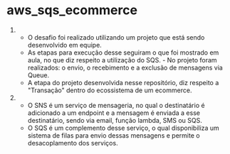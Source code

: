 # aws_sqs_ecommerce

1. 
    - O desafio foi realizado utilizando um projeto que está sendo desenvolvido em equipe. 
    - As etapas para execução desse seguiram o que foi mostrado em aula, no que diz respeito a utilização do SQS. - No projeto foram realizados: o envio, o recebimento e a exclusão de mensagens via Queue.
    - A etapa do projeto desenvolvida nesse repositório, diz respeito a "Transação" dentro do ecossistema de um ecommerce.

2. 
    - O SNS é um serviço de mensageria, no qual o destinatário é adicionado a um endpoint e a mensagem é enviada a esse destinatário, sendo via email, função lambda, SMS ou SQS. 
    - O SQS é um complemento desse serviço, o qual disponibiliza um sistema de filas para envio dessas mensagens e permite o desacoplamento dos serviços.  